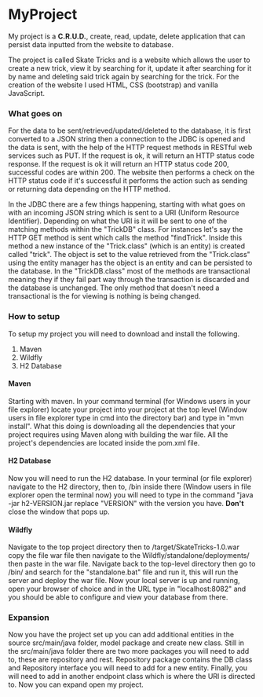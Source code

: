 # MyProject

My project is a **C.R.U.D.**, create, read, update, delete application
that can persist data inputted from the website to database. 

The project is called Skate Tricks and is a website which
allows the user to create a new trick, view it by searching for it, update it
after searching for it by name and deleting said trick again by searching for
the trick. For the creation of the website I used HTML, CSS (bootstrap) and vanilla
JavaScript. 

### What goes on
For the data to be sent/retrieved/updated/deleted to the
database, it is first converted to a JSON string then a connection to the JDBC
is opened and the data is sent, with the help of the HTTP request methods in RESTful
web services such as PUT. If the request is ok, it will return an HTTP status
code response. If the request is ok it will return an HTTP status code 200,
successful codes are within 200. The website then performs a check on the HTTP
status code if it's successful it performs the action such as sending or
returning data depending on the HTTP method. 

In the JDBC there are a few things happening, starting with
what goes on with an incoming JSON string which is sent to a URI (Uniform
Resource Identifier). Depending on what the URI is it will be sent to one of
the matching methods within the "TrickDB" class. For instances let's
say the HTTP GET method is sent which calls the method "findTrick". Inside
this method a new instance of the "Trick.class" (which is an entity) is
created called "trick". The object is set to the value retrieved from
the "Trick.class" using the entity manager has the object is an
entity and can be persisted to the database. In the "TrickDB.class"
most of the methods are transactional meaning they if they fail part way through
the transaction is discarded and the database is unchanged. The only method
that doesn't need a transactional is the for viewing is nothing is being
changed. 


### How to setup
To setup my project you will need to download and install
the following. 
1. Maven
2. Wildfly
3. H2 Database      


#### Maven
Starting with maven. In your command terminal (for Windows
users in your file explorer) locate your project into your project at the top
level (Window users in file explorer type in cmd into the directory bar) and type
in "mvn install". What this doing is downloading all the dependencies
that your project requires using Maven along with building the war file. All
the project's dependencies are located inside the pom.xml file. 


#### H2 Database
Now you will need to run the H2 database. In your terminal (or
file explorer) navigate to the H2 directory, then to, /bin inside there (Window
users in file explorer open the terminal now) you will need to type in the command
"java -jar h2-VERSION.jar replace "VERSION" with the version you
have. **Don't** close the window that pops up. 


#### Wildfly
Navigate to the top project directory then to /target/SkateTricks-1.0.war
copy the file war file then navigate to the Wildfly/standalone/deployments/
then paste in the war file. Navigate back to the top-level directory then go to
/bin/ and search for the "standalone.bat" file and run it, this will
run the server and deploy the war file. Now your local server is up and
running, open your browser of choice and in the URL type in "localhost:8082"
and you should be able to configure and view your database from there.


### Expansion  
Now you have the project set up you can add additional entities
in the source src/main/java folder, model package and create new class. Still
in the src/main/java folder there are two more packages you will need to add to,
these are repository and rest. Repository package contains the DB class and
Repository interface you will need to add for a new entity. Finally, you will
need to add in another endpoint class which is where the URI is directed to. Now
you can expand open my project.
